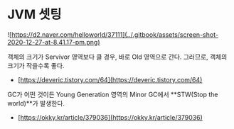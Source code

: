 # JVM 셋팅



![https://d2.naver.com/helloworld/37111](../.gitbook/assets/screen-shot-2020-12-27-at-8.41.17-pm.png)



객체의 크기가 Servivor 영역보다 클 경우, 바로 Old 영역으로 간다. 그러므로, 객체의 크기가 작을수록 좋다.



* [https://deveric.tistory.com/64](https://deveric.tistory.com/64)

GC가 어떤 것이든 Young Generation 영역의 Minor GC에서 **STW\(Stop the world\)**가 발생한다.

* [https://okky.kr/article/379036](https://okky.kr/article/379036)



